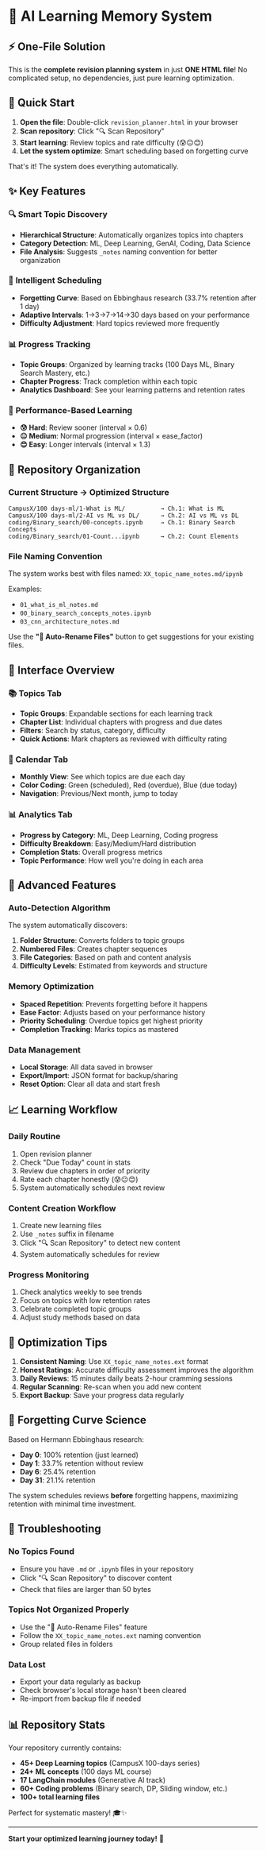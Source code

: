 # 🧠 AI Learning Memory System

## ⚡ **One-File Solution**

This is the **complete revision planning system** in just **ONE HTML file**! No complicated setup, no dependencies, just pure learning optimization.

## 🚀 **Quick Start**

1. **Open the file**: Double-click `revision_planner.html` in your browser
2. **Scan repository**: Click "🔍 Scan Repository" 
3. **Start learning**: Review topics and rate difficulty (😰😐😊)
4. **Let the system optimize**: Smart scheduling based on forgetting curve

That's it! The system does everything automatically.

## ✨ **Key Features**

### 🔍 **Smart Topic Discovery**
- **Hierarchical Structure**: Automatically organizes topics into chapters
- **Category Detection**: ML, Deep Learning, GenAI, Coding, Data Science
- **File Analysis**: Suggests `_notes` naming convention for better organization

### 📅 **Intelligent Scheduling**
- **Forgetting Curve**: Based on Ebbinghaus research (33.7% retention after 1 day)
- **Adaptive Intervals**: 1→3→7→14→30 days based on your performance
- **Difficulty Adjustment**: Hard topics reviewed more frequently

### 📊 **Progress Tracking**
- **Topic Groups**: Organized by learning tracks (100 Days ML, Binary Search Mastery, etc.)
- **Chapter Progress**: Track completion within each topic
- **Analytics Dashboard**: See your learning patterns and retention rates

### 🎯 **Performance-Based Learning**
- **😰 Hard**: Review sooner (interval × 0.6)
- **😐 Medium**: Normal progression (interval × ease_factor)  
- **😊 Easy**: Longer intervals (interval × 1.3)

## 📁 **Repository Organization**

### **Current Structure** → **Optimized Structure**
```
CampusX/100 days-ml/1-What is ML/          → Ch.1: What is ML
CampusX/100 days-ml/2-AI vs ML vs DL/      → Ch.2: AI vs ML vs DL
coding/Binary_search/00-concepts.ipynb     → Ch.1: Binary Search Concepts
coding/Binary_search/01-Count...ipynb      → Ch.2: Count Elements
```

### **File Naming Convention**
The system works best with files named: `XX_topic_name_notes.md/ipynb`

Examples:
- `01_what_is_ml_notes.md`
- `00_binary_search_concepts_notes.ipynb`
- `03_cnn_architecture_notes.md`

Use the **"📝 Auto-Rename Files"** button to get suggestions for your existing files.

## 🎨 **Interface Overview**

### **📚 Topics Tab**
- **Topic Groups**: Expandable sections for each learning track
- **Chapter List**: Individual chapters with progress and due dates
- **Filters**: Search by status, category, difficulty
- **Quick Actions**: Mark chapters as reviewed with difficulty rating

### **📅 Calendar Tab**  
- **Monthly View**: See which topics are due each day
- **Color Coding**: Green (scheduled), Red (overdue), Blue (due today)
- **Navigation**: Previous/Next month, jump to today

### **📊 Analytics Tab**
- **Progress by Category**: ML, Deep Learning, Coding progress
- **Difficulty Breakdown**: Easy/Medium/Hard distribution  
- **Completion Stats**: Overall progress metrics
- **Topic Performance**: How well you're doing in each area

## 🔧 **Advanced Features**

### **Auto-Detection Algorithm**
The system automatically discovers:
1. **Folder Structure**: Converts folders to topic groups
2. **Numbered Files**: Creates chapter sequences
3. **File Categories**: Based on path and content analysis
4. **Difficulty Levels**: Estimated from keywords and structure

### **Memory Optimization**
- **Spaced Repetition**: Prevents forgetting before it happens
- **Ease Factor**: Adjusts based on your performance history
- **Priority Scheduling**: Overdue topics get highest priority
- **Completion Tracking**: Marks topics as mastered

### **Data Management**
- **Local Storage**: All data saved in browser
- **Export/Import**: JSON format for backup/sharing
- **Reset Option**: Clear all data and start fresh

## 📈 **Learning Workflow**

### **Daily Routine**
1. Open revision planner
2. Check "Due Today" count in stats
3. Review due chapters in order of priority
4. Rate each chapter honestly (😰😐😊)
5. System automatically schedules next review

### **Content Creation Workflow**  
1. Create new learning files
2. Use `_notes` suffix in filename
3. Click "🔍 Scan Repository" to detect new content
4. System automatically schedules for review

### **Progress Monitoring**
1. Check analytics weekly to see trends
2. Focus on topics with low retention rates
3. Celebrate completed topic groups
4. Adjust study methods based on data

## 🎯 **Optimization Tips**

1. **Consistent Naming**: Use `XX_topic_name_notes.ext` format
2. **Honest Ratings**: Accurate difficulty assessment improves the algorithm  
3. **Daily Reviews**: 15 minutes daily beats 2-hour cramming sessions
4. **Regular Scanning**: Re-scan when you add new content
5. **Export Backup**: Save your progress data regularly

## 🔄 **Forgetting Curve Science**

Based on Hermann Ebbinghaus research:
- **Day 0**: 100% retention (just learned)
- **Day 1**: 33.7% retention without review
- **Day 6**: 25.4% retention  
- **Day 31**: 21.1% retention

The system schedules reviews **before** forgetting happens, maximizing retention with minimal time investment.

## 🛟 **Troubleshooting**

### **No Topics Found**
- Ensure you have `.md` or `.ipynb` files in your repository
- Click "🔍 Scan Repository" to discover content
- Check that files are larger than 50 bytes

### **Topics Not Organized Properly**
- Use the "📝 Auto-Rename Files" feature
- Follow the `XX_topic_name_notes.ext` naming convention
- Group related files in folders

### **Data Lost**
- Export your data regularly as backup
- Check browser's local storage hasn't been cleared
- Re-import from backup file if needed

## 📊 **Repository Stats** 

Your repository currently contains:
- **45+ Deep Learning topics** (CampusX 100-days series)
- **24+ ML concepts** (100 days ML course)  
- **17 LangChain modules** (Generative AI track)
- **60+ Coding problems** (Binary search, DP, Sliding window, etc.)
- **100+ total learning files**

Perfect for systematic mastery! 🎓✨

---

**Start your optimized learning journey today!** 🚀